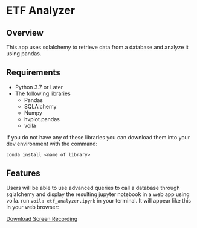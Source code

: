 # ETF Analyzer

## Overview
This app uses sqlalchemy to retrieve data from a database and analyze it using pandas.

## Requirements

- Python 3.7 or Later
- The following libraries
    - Pandas
    - SQLAlchemy
    - Numpy
    - hvplot.pandas
    - voila

If you do not have any of these libraries you can download them into your dev environment with the command:
```
conda install <name of library>
```

## Features

Users will be able to use advanced queries to call a database through sqlalchemy and display the resulting jupyter notebook in a web app using voila.
run `voila etf_analyzer.ipynb` in your terminal.
It will appear like this in your web browser:

[Download Screen Recording](./Screen%20Recording%202023-01-22%20at%2011.11.34%20PM.mov)
